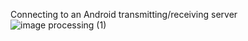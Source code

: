 Connecting to an Android transmitting/receiving server
![image processing (1)](https://github.com/user-attachments/assets/8ef18e3e-6ba9-4250-bd5b-edd582f4bab5)
